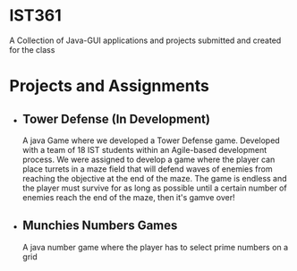 # IST361

<p>A Collection of Java-GUI applications and projects submitted and created for the class</p>

<h1>Projects and Assignments</h1>
<ul>
  <li>
  <h2>Tower Defense (In Development)</h2>
  <p>A java Game where we developed a Tower Defense game. Developed with a team of 18 IST students within an Agile-based development process. We were assigned to develop a game where the player can place turrets in a maze field that will defend waves of enemies from reaching the objective at the end of the maze. The game is endless and the player must survive for as long as possible until a certain number of enemies reach the end of the maze, then it's gamve over!</p>
  </li>
   <li>
  <h2>Munchies Numbers Games</h2>
  <p>A java number game where the player has to select prime numbers on a grid</p>
  </li>
</ul>
